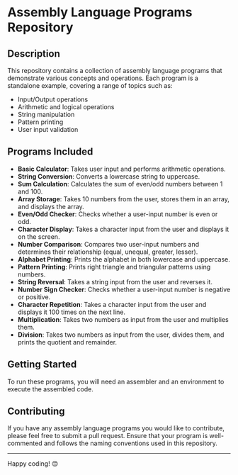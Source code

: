 # Assembly Language Programs Repository

## Description

This repository contains a collection of assembly language programs that demonstrate various concepts and operations. Each program is a standalone example, covering a range of topics such as:

- Input/Output operations
- Arithmetic and logical operations
- String manipulation
- Pattern printing
- User input validation

## Programs Included

-  **Basic Calculator**: Takes user input and performs arithmetic operations.
-  **String Conversion**: Converts a lowercase string to uppercase.
-  **Sum Calculation**: Calculates the sum of even/odd numbers between 1 and 100.
-  **Array Storage**: Takes 10 numbers from the user, stores them in an array, and displays the array.
-  **Even/Odd Checker**: Checks whether a user-input number is even or odd.
-  **Character Display**: Takes a character input from the user and displays it on the screen.
-  **Number Comparison**: Compares two user-input numbers and determines their relationship (equal, unequal, greater, lesser).
-  **Alphabet Printing**: Prints the alphabet in both lowercase and uppercase.
-  **Pattern Printing**: Prints right triangle and triangular patterns using numbers.
-  **String Reversal**: Takes a string input from the user and reverses it.
-  **Number Sign Checker**: Checks whether a user-input number is negative or positive.
-  **Character Repetition**: Takes a character input from the user and displays it 100 times on the next line.
-  **Multiplication**: Takes two numbers as input from the user and multiplies them.
-  **Division**: Takes two numbers as input from the user, divides them, and prints the quotient and remainder.

## Getting Started

To run these programs, you will need an assembler and an environment to execute the assembled code. 

## Contributing

If you have any assembly language programs you would like to contribute, please feel free to submit a pull request. Ensure that your program is well-commented and follows the naming conventions used in this repository.

---

Happy coding! 😊
